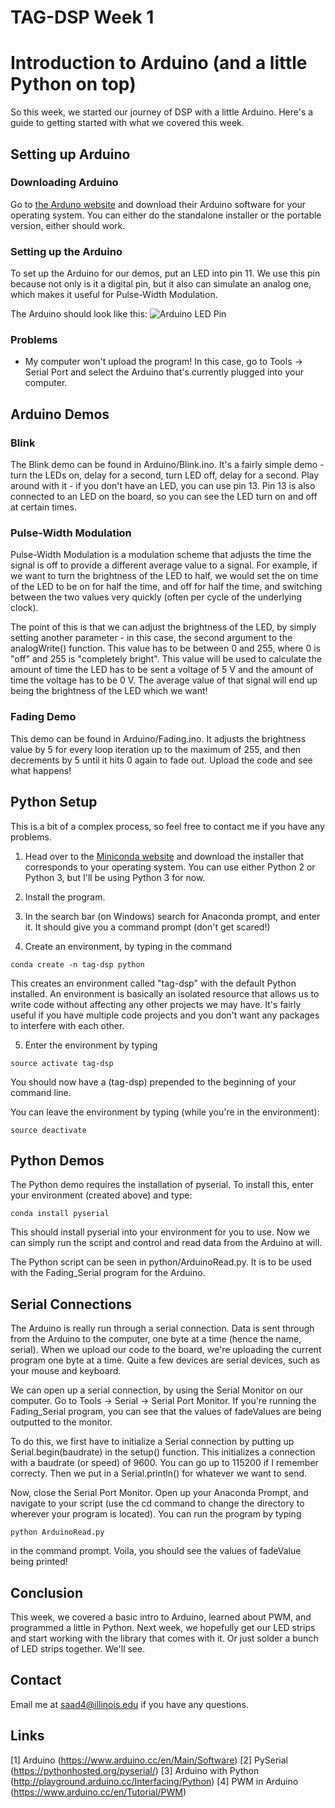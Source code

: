 # TAG-DSP Week 1
# Introduction to Arduino (and a little Python on top)

So this week, we started our journey of DSP with a little Arduino. Here's a guide to getting started with what we covered this week.

## Setting up Arduino

### Downloading Arduino

Go to [the Arduno website](https://www.arduino.cc/en/Main/Software) and download their Arduino software for your operating system. You can either do the standalone installer or the portable version, either should work.

### Setting up the Arduino
To set up the Arduino for our demos, put an LED into pin 11. We use this pin because not only is it a digital pin, but it also can simulate an analog one, which makes it useful for Pulse-Width Modulation. 

The Arduino should look like this:
![Arduino LED Pin](../imgs/IMG_1050.JPG)

### Problems
* My computer won't upload the program!
In this case, go to Tools -> Serial Port and select the Arduino that's currently plugged into your computer.

## Arduino Demos

### Blink
The Blink demo can be found in Arduino/Blink.ino. It's a fairly simple demo - turn the LEDs on, delay for a second, turn LED off, delay for a second. Play around with it - if you don't have an LED, you can use pin 13. Pin 13 is also connected to an LED on the board, so you can see the LED turn on and off at certain times.

### Pulse-Width Modulation
Pulse-Width Modulation is a modulation scheme that adjusts the time the signal is off to provide a different average value to a signal. For example, if we want to turn the brightness of the LED to half, we would set the on time of the LED to be on for half the time, and off for half the time, and switching between the two values very quickly (often per cycle of the underlying clock).

The point of this is that we can adjust the brightness of the LED, by simply setting another parameter - in this case, the second argument to the analogWrite() function. This value has to be between 0 and 255, where 0 is "off" and 255 is "completely bright". This value will be used to calculate the amount of time the LED has to be sent a voltage of 5 V and the amount of time the voltage has to be 0 V. The average value of that signal will end up being the brightness of the LED which we want!

### Fading Demo

This demo can be found in Arduino/Fading.ino. It adjusts the brightness value by 5 for every loop iteration up to the maximum of 255, and then decrements by 5 until it hits 0 again to fade out. Upload the code and see what happens!

## Python Setup

This is a bit of a complex process, so feel free to contact me if you have any problems.

1. Head over to the [Miniconda website](http://conda.pydata.org/miniconda.html) and download the installer that corresponds to your operating system. You can use either Python 2 or Python 3, but I'll be using Python 3 for now.

2. Install the program.

3. In the search bar (on Windows) search for Anaconda prompt, and enter it. It should give you a command prompt (don't get scared!)

4. Create an environment, by typing in the command

`conda create -n tag-dsp python`

This creates an environment called "tag-dsp" with the default Python installed. An environment is basically an isolated resource that allows us to write code without affecting any other projects we may have. It's fairly useful if you have multiple code projects and you don't want any packages to interfere with each other.

5. Enter the environment by typing

`source activate tag-dsp`

You should now have a (tag-dsp) prepended to the beginning of your command line.

You can leave the environment by typing (while you're in the environment):

`source deactivate`

## Python Demos

The Python demo requires the installation of pyserial. To install this, enter your environment (created above) and type:

`conda install pyserial`

This should install pyserial into your environment for you to use. Now we can simply run the script and control and read data from the Arduino at will.

The Python script can be seen in python/ArduinoRead.py. It is to be used with the Fading_Serial program for the Arduino. 

## Serial Connections

The Arduino is really run through a serial connection. Data is sent through from the Arduino to the computer, one byte at a time (hence the name, serial). When we upload our code to the board, we're uploading the current program one byte at a time. Quite a few devices are serial devices, such as your mouse and keyboard. 

We can open up a serial connection, by using the Serial Monitor on our computer. Go to Tools -> Serial -> Serial Port Monitor. If you're running the Fading_Serial program, you can see that the values of fadeValues are being outputted to the monitor. 

To do this, we first have to initialize a Serial connection by putting up Serial.begin(baudrate) in the setup() function. This initializes a connection with a baudrate (or speed) of 9600. You can go up to 115200 if I remember correcty. Then we put in a Serial.println() for whatever we want to send. 

Now, close the Serial Port Monitor. Open up your Anaconda Prompt, and navigate to your script (use the cd command to change the directory to wherever your program is located). You can run the program by typing 

`python ArduinoRead.py` 

in the command prompt. Voila, you should see the values of fadeValue being printed!


## Conclusion
This week, we covered a basic intro to Arduino, learned about PWM, and programmed a little in Python. Next week, we hopefully get our LED strips and start working with the library that comes with it. Or just solder a bunch of LED strips together. We'll see. 

## Contact
Email me at saad4@illinois.edu if you have any questions.

## Links

[1] Arduino (https://www.arduino.cc/en/Main/Software)
[2] PySerial (https://pythonhosted.org/pyserial/)
[3] Arduino with Python (http://playground.arduino.cc/Interfacing/Python)
[4] PWM in Arduino (https://www.arduino.cc/en/Tutorial/PWM)
